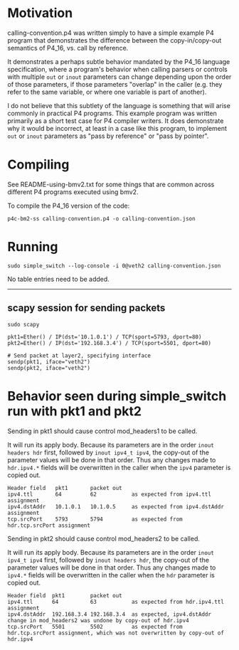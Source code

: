 # Motivation

calling-convention.p4 was written simply to have a simple example P4
program that demonstrates the difference between the copy-in/copy-out
semantics of P4_16, vs. call by reference.

It demonstrates a perhaps subtle behavior mandated by the P4_16
language specification, where a program's behavior when calling
parsers or controls with multiple `out` or `inout` parameters can
change depending upon the order of those parameters, if those
parameters "overlap" in the caller (e.g. they refer to the same
variable, or where one variable is part of another).

I do not believe that this subtlety of the language is something that
will arise commonly in practical P4 programs.  This example program
was written primarily as a short test case for P4 compiler writers.
It does demonstrate why it would be incorrect, at least in a case like
this program, to implement `out` or `inout` parameters as "pass by
reference" or "pass by pointer".


# Compiling

See README-using-bmv2.txt for some things that are common across
different P4 programs executed using bmv2.

To compile the P4_16 version of the code:

    p4c-bm2-ss calling-convention.p4 -o calling-convention.json


# Running

    sudo simple_switch --log-console -i 0@veth2 calling-convention.json

No table entries need to be added.

----------------------------------------------------------------------
scapy session for sending packets
----------------------------------------------------------------------

    sudo scapy

    pkt1=Ether() / IP(dst='10.1.0.1') / TCP(sport=5793, dport=80)
    pkt2=Ether() / IP(dst='192.168.3.4') / TCP(sport=5501, dport=80)

    # Send packet at layer2, specifying interface
    sendp(pkt1, iface="veth2")
    sendp(pkt2, iface="veth2")


# Behavior seen during simple_switch run with pkt1 and pkt2

Sending in pkt1 should cause control mod_headers1 to be called.

It will run its apply body.  Because its parameters are in the order
`inout headers hdr` first, followed by `inout ipv4_t ipv4`, the
copy-out of the parameter values will be done in that order.  Thus any
changes made to `hdr.ipv4.*` fields will be overwritten in the caller
when the `ipv4` parameter is copied out.

    Header field   pkt1       packet out
    ipv4.ttl       64         62           as expected from ipv4.ttl assignment
    ipv4.dstAddr   10.1.0.1   10.1.0.5     as expected from ipv4.dstAddr assignment
    tcp.srcPort    5793       5794         as expected from hdr.tcp.srcPort assignment


Sending in pkt2 should cause control mod_headers2 to be called.

It will run its apply body.  Because its parameters are in the order
`inout ipv4_t ipv4` first, followed by `inout headers hdr`, the
copy-out of the parameter values will be done in that order.  Thus any
changes made to `ipv4.*` fields will be overwritten in the caller when
the `hdr` parameter is copied out.

    Header field  pkt1        packet out
    ipv4.ttl      64          63           as expected from hdr.ipv4.ttl assignment
    ipv4.dstAddr  192.168.3.4 192.168.3.4  as expected, ipv4.dstAddr change in mod_headers2 was undone by copy-out of hdr.ipv4
    tcp.srcPort   5501        5502         as expected from hdr.tcp.srcPort assignment, which was not overwritten by copy-out of hdr.ipv4
